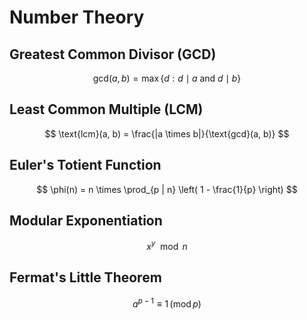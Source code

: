 # Number Theory

## Greatest Common Divisor (GCD)

$$
\text{gcd}(a, b) = \max\{d : d \mid a \text{ and } d \mid b\}
$$

## Least Common Multiple (LCM)

$$
\text{lcm}(a, b) = \frac{|a \times b|}{\text{gcd}(a, b)}
$$

## Euler's Totient Function

$$
\phi(n) = n \times \prod_{p | n} \left( 1 - \frac{1}{p} \right)
$$

## Modular Exponentiation

$$
x^y \mod n
$$

## Fermat's Little Theorem

$$
a^{p-1} \equiv 1 \, (\text{mod} \, p)
$$
